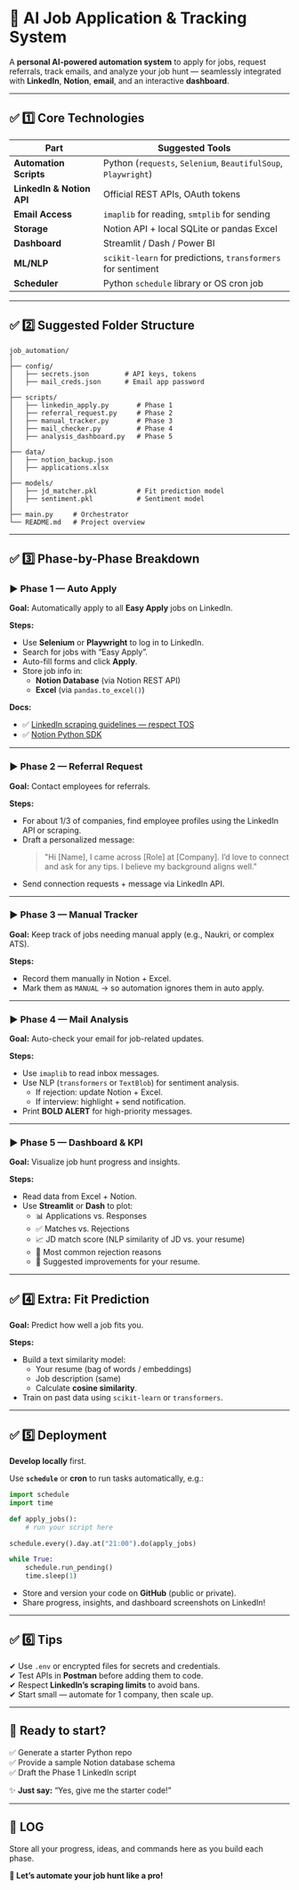 
# 🚀 AI Job Application & Tracking System

A **personal AI-powered automation system** to apply for jobs, request referrals, track emails, and analyze your job hunt — seamlessly integrated with **LinkedIn**, **Notion**, **email**, and an interactive **dashboard**.

---

## ✅ 1️⃣ Core Technologies

| **Part** | **Suggested Tools** |
|----------|---------------------|
| **Automation Scripts** | Python (`requests`, `Selenium`, `BeautifulSoup`, `Playwright`) |
| **LinkedIn & Notion API** | Official REST APIs, OAuth tokens |
| **Email Access** | `imaplib` for reading, `smtplib` for sending |
| **Storage** | Notion API + local SQLite or pandas Excel |
| **Dashboard** | Streamlit / Dash / Power BI |
| **ML/NLP** | `scikit-learn` for predictions, `transformers` for sentiment |
| **Scheduler** | Python `schedule` library or OS cron job |

---

## ✅ 2️⃣ Suggested Folder Structure

```plaintext
job_automation/
│
├── config/
│   ├── secrets.json         # API keys, tokens
│   ├── mail_creds.json      # Email app password
│
├── scripts/
│   ├── linkedin_apply.py       # Phase 1
│   ├── referral_request.py     # Phase 2
│   ├── manual_tracker.py       # Phase 3
│   ├── mail_checker.py         # Phase 4
│   ├── analysis_dashboard.py   # Phase 5
│
├── data/
│   ├── notion_backup.json
│   ├── applications.xlsx
│
├── models/
│   ├── jd_matcher.pkl          # Fit prediction model
│   ├── sentiment.pkl           # Sentiment model
│
├── main.py     # Orchestrator
└── README.md   # Project overview
```

---

## ✅ 3️⃣ Phase-by-Phase Breakdown

### ▶️ Phase 1 — Auto Apply

**Goal:** Automatically apply to all **Easy Apply** jobs on LinkedIn.

**Steps:**
- Use **Selenium** or **Playwright** to log in to LinkedIn.
- Search for jobs with “Easy Apply”.
- Auto-fill forms and click **Apply**.
- Store job info in:
  - **Notion Database** (via Notion REST API)
  - **Excel** (via `pandas.to_excel()`)

**Docs:**
- ✅ [LinkedIn scraping guidelines — respect TOS](https://www.linkedin.com/legal/user-agreement)
- ✅ [Notion Python SDK](https://developers.notion.com/)

---

### ▶️ Phase 2 — Referral Request

**Goal:** Contact employees for referrals.

**Steps:**
- For about 1/3 of companies, find employee profiles using the LinkedIn API or scraping.
- Draft a personalized message:  
  > "Hi [Name], I came across [Role] at [Company]. I’d love to connect and ask for any tips. I believe my background aligns well."
- Send connection requests + message via LinkedIn API.

---

### ▶️ Phase 3 — Manual Tracker

**Goal:** Keep track of jobs needing manual apply (e.g., Naukri, or complex ATS).

**Steps:**
- Record them manually in Notion + Excel.
- Mark them as `MANUAL` → so automation ignores them in auto apply.

---

### ▶️ Phase 4 — Mail Analysis

**Goal:** Auto-check your email for job-related updates.

**Steps:**
- Use `imaplib` to read inbox messages.
- Use NLP (`transformers` or `TextBlob`) for sentiment analysis.
  - If rejection: update Notion + Excel.
  - If interview: highlight + send notification.
- Print **BOLD ALERT** for high-priority messages.

---

### ▶️ Phase 5 — Dashboard & KPI

**Goal:** Visualize job hunt progress and insights.

**Steps:**
- Read data from Excel + Notion.
- Use **Streamlit** or **Dash** to plot:
  - 📊 Applications vs. Responses
  - ✅ Matches vs. Rejections
  - 📈 JD match score (NLP similarity of JD vs. your resume)
  - 🔑 Most common rejection reasons
  - 🎯 Suggested improvements for your resume.

---

## ✅ 4️⃣ Extra: Fit Prediction

**Goal:** Predict how well a job fits you.

**Steps:**
- Build a text similarity model:
  - Your resume (bag of words / embeddings)
  - Job description (same)
  - Calculate **cosine similarity**.
- Train on past data using `scikit-learn` or `transformers`.

---

## ✅ 5️⃣ Deployment

**Develop locally** first.

Use **`schedule`** or **cron** to run tasks automatically, e.g.:

```python
import schedule
import time

def apply_jobs():
    # run your script here

schedule.every().day.at("21:00").do(apply_jobs)

while True:
    schedule.run_pending()
    time.sleep(1)
```

- Store and version your code on **GitHub** (public or private).
- Share progress, insights, and dashboard screenshots on LinkedIn!

---

## ✅ 6️⃣ Tips

✔ Use `.env` or encrypted files for secrets and credentials.  
✔ Test APIs in **Postman** before adding them to code.  
✔ Respect **LinkedIn’s scraping limits** to avoid bans.  
✔ Start small — automate for 1 company, then scale up.

---

## 📌 Ready to start?

✅ Generate a starter Python repo  
✅ Provide a sample Notion database schema  
✅ Draft the Phase 1 LinkedIn script  

✨ **Just say:** “Yes, give me the starter code!”

---

## 📂 LOG

Store all your progress, ideas, and commands here as you build each phase.

**🚀 Let’s automate your job hunt like a pro!**
